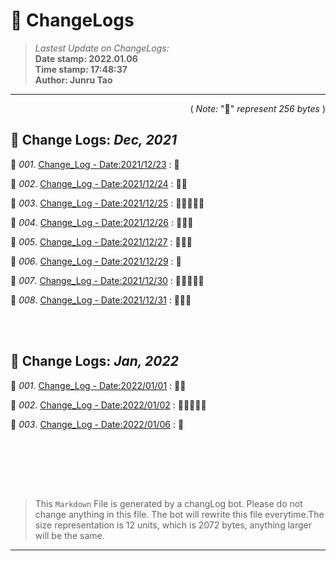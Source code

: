 # :hammer: ChangeLogs
> _Lastest Update on ChangeLogs:_<br>
> __Date stamp: 2022.01.06__<br>
> __Time stamp: 17:48:37__<br>
> __Author: Junru Tao__
---

<div align=right>

( _Note:_ ":bread:" _represent 256 bytes_ )

</div> 

## :hammer: Change Logs: _Dec, 2021_


 :bookmark_tabs: _001_. [Change_Log - Date:2021/12/23](./2021_12/2021_12_23_cl.md) : :bread:

 :bookmark_tabs: _002_. [Change_Log - Date:2021/12/24](./2021_12/2021_12_24_cl.md) : :bread::bread:

 :bookmark_tabs: _003_. [Change_Log - Date:2021/12/25](./2021_12/2021_12_25_cl.md) : :bread::bread::bread::bread::bread:

 :bookmark_tabs: _004_. [Change_Log - Date:2021/12/26](./2021_12/2021_12_26_cl.md) : :bread::bread::bread:

 :bookmark_tabs: _005_. [Change_Log - Date:2021/12/27](./2021_12/2021_12_27_cl.md) : :bread::bread::bread:

 :bookmark_tabs: _006_. [Change_Log - Date:2021/12/29](./2021_12/2021_12_29_cl.md) : :bread:

 :bookmark_tabs: _007_. [Change_Log - Date:2021/12/30](./2021_12/2021_12_30_cl.md) : :bread::bread::bread::bread::bread:

 :bookmark_tabs: _008_. [Change_Log - Date:2021/12/31](./2021_12/2021_12_31_cl.md) : :bread::bread::bread:

<br><br>

## :hammer: Change Logs: _Jan, 2022_


 :bookmark_tabs: _001_. [Change_Log - Date:2022/01/01](./2022_01/2022_01_01_cl.md) : :bread::bread:

 :bookmark_tabs: _002_. [Change_Log - Date:2022/01/02](./2022_01/2022_01_02_cl.md) : :bread::bread::bread::bread::bread:

 :bookmark_tabs: _003_. [Change_Log - Date:2022/01/06](./2022_01/2022_01_06_cl.md) : :bread:

<br><br>




<br><br>

> This `Markdown` File is generated by a changLog bot. Please do not change anything in this file. The bot will rewrite this file everytime.The size representation is 12 units, which is 2072 bytes, anything larger will be the same.

--------

